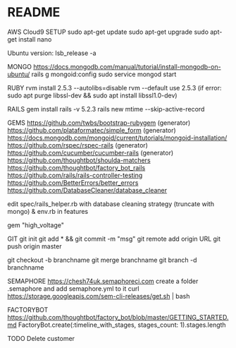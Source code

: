 # README

AWS Cloud9 SETUP
sudo apt-get update
sudo apt-get upgrade
sudo apt-get install nano

Ubuntu version: lsb_release -a

MONGO
https://docs.mongodb.com/manual/tutorial/install-mongodb-on-ubuntu/
rails g mongoid:config
sudo service mongod start

RUBY
rvm install 2.5.3 --autolibs=disable
rvm --default use 2.5.3
(if error: sudo apt purge libssl-dev && sudo apt install libssl1.0-dev)

RAILS
gem install rails -v 5.2.3
rails new mtime  --skip-active-record

GEMS
https://github.com/twbs/bootstrap-rubygem (generator)
https://github.com/plataformatec/simple_form (generator)
https://docs.mongodb.com/mongoid/current/tutorials/mongoid-installation/
https://github.com/rspec/rspec-rails (generator)
https://github.com/cucumber/cucumber-rails (generator)
https://github.com/thoughtbot/shoulda-matchers
https://github.com/thoughtbot/factory_bot_rails
https://github.com/rails/rails-controller-testing
https://github.com/BetterErrors/better_errors
https://github.com/DatabaseCleaner/database_cleaner

edit spec/rails_helper.rb with database cleaning strategy (truncate with mongo)
& env.rb in features

gem "high_voltage"

GIT
git init
git add * && git commit -m "msg"
git remote add origin URL
git push origin master

git checkout -b branchname
git merge branchname
git branch -d branchname

SEMAPHORE
https://chesh74uk.semaphoreci.com
create a folder .semaphore and add semaphore.yml to it
curl https://storage.googleapis.com/sem-cli-releases/get.sh | bash

FACTORYBOT
https://github.com/thoughtbot/factory_bot/blob/master/GETTING_STARTED.md
FactoryBot.create(:timeline_with_stages, stages_count: 1).stages.length

TODO
Delete customer
